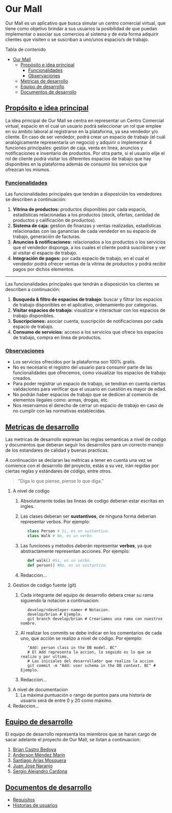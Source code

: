# Our Mall #

Our Mall es un aplicativo que busca simular un centro comercial virtual, que tiene como objetivo brindar a sus usuarios la posibilidad de que puedan implementar o asociar sus comercios al sistema y de esta forma adquirir clientes que visiten o se suscriban a uno/unos espacio/s de trabajo.

Tabla de contenido

- [Our Mall](#our-mall)
  - [Propósito e idea principal](#propósito-e-idea-principal)
    - [Funcionalidades](#funcionalidades)
    - [Observaciones](#observaciones)
  - [Metricas de desarrollo](#metricas-de-desarrollo)
  - [Equipo de desarrollo](#equipo-de-desarrollo)
  - [Documentos de desarrollo](#documentos-de-desarrollo)

## [Propósito e idea principal](#purpose) ##

La idea principal de Our Mall se centra en representar un Centro Comercial virtual, espacio en el cual un usuario podrá seleccionar un rol que emplee en su ámbito laboral al registrarse en la plataforma, ya sea vendedor y/o cliente. En caso de ser vendedor, podrá crear un espacio de trabajo (el cuál analógicamente representaría un negocio) y adquirir o implementar 4 funciones principales: gestion de caja, venta en linea, anuncios y notificaciones e inventario de productos. Por otra parte, si el usuario elije el rol de cliente podrá visitar los diferentes espacios de trabajo que hay disponibles en la plataforma además de consumir los servicios que ofrezcan los mismos.

### [Funcionalidades](#funcionalidades) ###

Las funcionalidades principales que tendrán a disposición los vendedores se describen a continuación:

1. **Vitrina de productos:** productos disponibles por cada espacio, estadísticas relacionadas a los productos (stock, ofertas, cantidad de productos y calificación de productos).
2. **Sistema de caja:** gestion de finanzas y ventas realizadas, estadísticas relacionadas con las ganancias de cada vendedor en su espacio de trabajo, generación de facturas.
3. **Anuncios & notificaciones:** relacionados a los productos o los servicios que el vendedor disponga, a los cuales el cliente podrá suscribirse y ver al visitar el espacio de trabajo.
4. **Integración de pagos:** por cada espacio de trabajo, en el cual el vendedor podrá ofrecer ventas de la vitrina de productos y podrá recibir pagos por dichos elementos.

---

Las funcionalidades principales que tendrán a disposición los clientes se describen a continuación:

1. **Busqueda & filtro de espacios de trabajo:** buscar y filtrar los espacios de trabajo disponibles en el aplicativo, ordenamiento por categorias.
2. **Visitar espacios de trabajo:** visualizar e interactuar con los espacios de trabajo disponibles.
3. **Suscripciones:** asociar cuenta, suscripción de notificaciones por cada espacio de trabajo.
4. **Consumo de servicios:** acceso a los servicios que ofrece los espacios de trabajo, compra en línea de productos.

### [Observaciones](#notes) ###

- Los servicios ofrecidos por la plataforma son 100% gratis.
- No es necesario el registro del usuario para consumir parte de las funcionalidades que ofrecemos, como visualizar los espacios de trabajo creados.
- Para poder registrar un espacio de trabajo, se tendran en cuenta ciertas validaciones para verificar que el usuario en cuestión es mayor de edad.
- No podrán haber espacios de trabajo que se dedicen al comercio de elementos ilegales como: armas, drogas, etc.
- Nos reservamos el derecho de cerrar un espacio de trabajo en caso de no cumplir con las normativas establecidas.

## [Metricas de desarrollo](#metricas-de-desarrollo) ##

Las metricas de desarrollo expresan las reglas semanticas a nivel de codigo y documentos que deberan seguir los desarrollos para un correcto manejo de los estandares de calidad y buenas practicas.

A continuación se declaran las métricas a tener en cuenta una vez se comience con el desarrollo del proyecto, estás a su vez, irán regidas por ciertas reglas y estándares de código, entre otros.

> "Diga lo que piense, piense lo que diga."

1. A nivel de codigo
   1. Absolutamente todas las lineas de codigo deberan estar escritas en ingles.
   2. Las clases deberan ser **sustantivos**, de ninguna forma deberian representar verbos. Por ejemplo:

      ```py
         class Person # Si, es un sustantivo.
         class Walk # No, es un verbo.
      ```

   3. Las funciones y métodos deberán representar **verbos**, ya que abstractamente representan acciones. Por ejemplo:

      ```py
         def walk() #Si, es un verbo.
         def person() #No, es un sustantivo.
      ```

   4. Redaccion...
2. Gestion de codigo fuente (git)
   1. Cada integrante del equipo de desarrollo debera crear su rama siguiendo la notacion a continuacion:

      ```git
         develop/<developer-name> # Notacion.
         develop/brian # Ejemplo.
         git branch develop/brian # Creariamos una rama con nuestros nombre.
      ```

   2. Al realizar los commits se debe indicar en los comentarios de cada uno, que acción se realizo a nivel de código. Por ejemplo:

      ```git
         "Add: person class in the DB model. BC" 
         # El Add representa la accion, lo seguido es lo que se realizo y por ultimo,
         # Las iniciales del desarrollador que realizo la accion
         git commit -m "Add: user schema in the DB context. BC" # Ejemplo.
      ```

   3. Redaccion...
3. A nivel de documentacion
   1. La máxima puntuación o rango de puntos para una historia de usuario será de entre 0 y 20 como máximo.
4. Redaccion...

## [Equipo de desarrollo](#equipo-de-desarrollo) ##

El equipo de desarrollo representa los miembros que se haran cargo de sacar adelante el proyecto de Our Mall, se listan a continuacion:

1. [Brian Castro Bedoya](https://github.com/briancastro-bc)
2. [Anderson Méndez Marín](https://github.com/anderson735)
3. [Santiago Arias Mosquera](https://github.com/santiagoAM2004)
4. [Juan Jose Naranjo](https://github.com/Naranjo17)
5. [Sergio Alejandro Cardona](https://github.com/sergiocardona2004)

## [Documentos de desarrollo](#documentos-de-desarrollo) ##

- [Requisitos](./REQUIREMENTS.md)
- [Historias de usuarios](./USER-STORIES.md)

